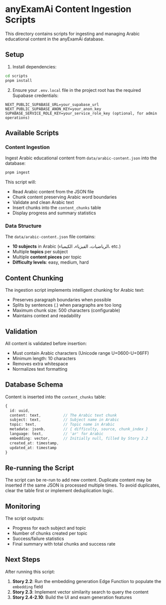 # anyExamAi Content Ingestion Scripts

This directory contains scripts for ingesting and managing Arabic educational content in the anyExamAi database.

## Setup

1. Install dependencies:
```bash
cd scripts
pnpm install
```

2. Ensure your `.env.local` file in the project root has the required Supabase credentials:
```
NEXT_PUBLIC_SUPABASE_URL=your_supabase_url
NEXT_PUBLIC_SUPABASE_ANON_KEY=your_anon_key
SUPABASE_SERVICE_ROLE_KEY=your_service_role_key (optional, for admin operations)
```

## Available Scripts

### Content Ingestion

Ingest Arabic educational content from `data/arabic-content.json` into the database:

```bash
pnpm ingest
```

This script will:
- Read Arabic content from the JSON file
- Chunk content preserving Arabic word boundaries
- Validate and clean Arabic text
- Insert chunks into the `content_chunks` table
- Display progress and summary statistics

### Data Structure

The `data/arabic-content.json` file contains:
- **10 subjects** in Arabic (الرياضيات، الفيزياء، الكيمياء، etc.)
- Multiple **topics** per subject
- Multiple **content pieces** per topic
- **Difficulty levels**: easy, medium, hard

## Content Chunking

The ingestion script implements intelligent chunking for Arabic text:
- Preserves paragraph boundaries when possible
- Splits by sentences (.) when paragraphs are too long
- Maximum chunk size: 500 characters (configurable)
- Maintains context and readability

## Validation

All content is validated before insertion:
- Must contain Arabic characters (Unicode range U+0600-U+06FF)
- Minimum length: 10 characters
- Removes extra whitespace
- Normalizes text formatting

## Database Schema

Content is inserted into the `content_chunks` table:
```typescript
{
  id: uuid,
  content: text,          // The Arabic text chunk
  subject: text,          // Subject name in Arabic
  topic: text,            // Topic name in Arabic
  metadata: jsonb,        // { difficulty, source, chunk_index }
  language: text,         // 'ar' for Arabic
  embedding: vector,      // Initially null, filled by Story 2.2
  created_at: timestamp,
  updated_at: timestamp
}
```

## Re-running the Script

The script can be re-run to add new content. Duplicate content may be inserted if the same JSON is processed multiple times. To avoid duplicates, clear the table first or implement deduplication logic.

## Monitoring

The script outputs:
- Progress for each subject and topic
- Number of chunks created per topic
- Success/failure statistics
- Final summary with total chunks and success rate

## Next Steps

After running this script:
1. **Story 2.2**: Run the embedding generation Edge Function to populate the `embedding` field
2. **Story 2.3**: Implement vector similarity search to query the content
3. **Story 2.4-2.10**: Build the UI and exam generation features
